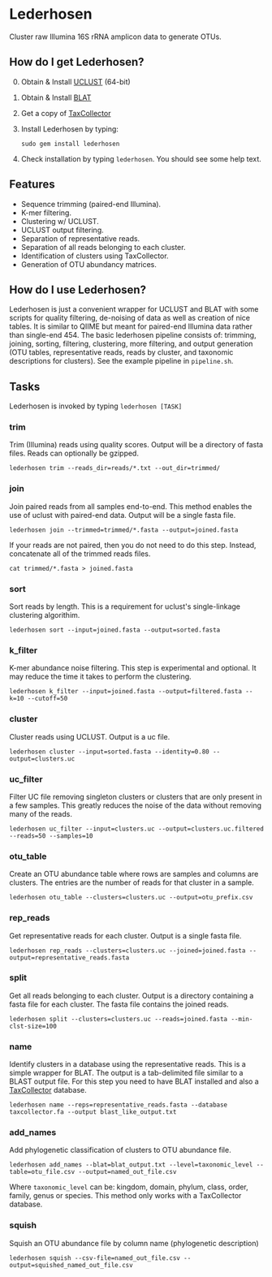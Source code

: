 # Lederhosen

Cluster raw Illumina 16S rRNA amplicon data to generate OTUs.

## How do I get Lederhosen?

0. Obtain & Install [UCLUST](http://www.drive5.com/) (64-bit)
1. Obtain & Install [BLAT](http://genome.ucsc.edu/FAQ/FAQblat.html#blat3)
2. Get a copy of [TaxCollector](http://github.com/audy/taxcollector)
3. Install Lederhosen by typing:

    `sudo gem install lederhosen`
4. Check installation by typing `lederhosen`. You should see some help text.

## Features

- Sequence trimming (paired-end Illumina).
- K-mer filtering.
- Clustering w/ UCLUST.
- UCLUST output filtering.
- Separation of representative reads.
- Separation of all reads belonging to each cluster.
- Identification of clusters using TaxCollector.
- Generation of OTU abundancy matrices.

## How do I use Lederhosen?

Lederhosen is just a convenient wrapper for UCLUST and BLAT with some scripts for quality filtering, de-noising of data as well as creation of nice tables. It is similar to QIIME but meant for paired-end Illumina data rather than single-end 454. The basic lederhosen pipeline consists of: trimming, joining, sorting, filtering, clustering, more filtering, and output generation (OTU tables, representative reads, reads by cluster, and taxonomic descriptions for clusters). See the example pipeline in `pipeline.sh`.

## Tasks

Lederhosen is invoked by typing `lederhosen [TASK]`

### trim

Trim (Illumina) reads using quality scores. Output will be a directory of fasta files. Reads can optionally be gzipped.

    lederhosen trim --reads_dir=reads/*.txt --out_dir=trimmed/

### join

Join paired reads from all samples end-to-end. This method enables the use of uclust with paired-end data. Output will be a single fasta file.

    lederhosen join --trimmed=trimmed/*.fasta --output=joined.fasta

If your reads are not paired, then you do not need to do this step. Instead, concatenate all of the trimmed reads files.

    cat trimmed/*.fasta > joined.fasta

### sort

Sort reads by length. This is a requirement for uclust's single-linkage clustering algorithim.

    lederhosen sort --input=joined.fasta --output=sorted.fasta

### k_filter

K-mer abundance noise filtering. This step is experimental and optional. It may reduce the time it takes to perform the clustering.

    lederhosen k_filter --input=joined.fasta --output=filtered.fasta --k=10 --cutoff=50

### cluster

Cluster reads using UCLUST. Output is a uc file.

    lederhosen cluster --input=sorted.fasta --identity=0.80 --output=clusters.uc

### uc_filter

Filter UC file removing singleton clusters or clusters that are only present in a few samples. This greatly reduces the noise of the data without removing many of the reads.

    lederhosen uc_filter --input=clusters.uc --output=clusters.uc.filtered --reads=50 --samples=10

### otu_table

Create an OTU abundance table where rows are samples and columns are clusters. The entries are the number of reads for that cluster in a sample.

    lederhosen otu_table --clusters=clusters.uc --output=otu_prefix.csv

### rep_reads

Get representative reads for each cluster. Output is a single fasta file.

    lederhosen rep_reads --clusters=clusters.uc --joined=joined.fasta --output=representative_reads.fasta

### split

Get all reads belonging to each cluster. Output is a directory containing a fasta file for each cluster. The fasta file contains the joined reads.

    lederhosen split --clusters=clusters.uc --reads=joined.fasta --min-clst-size=100

### name

Identify clusters in a database using the representative reads. This is a simple wrapper for BLAT. The output is a tab-delimited file similar to a BLAST output file. For this step you need to have BLAT installed and also a [TaxCollector](http://github.com/audy/taxcollector) database.

    lederhosen name --reps=representative_reads.fasta --database taxcollector.fa --output blast_like_output.txt

### add_names

Add phylogenetic classification of clusters to OTU abundance file.

	lederhosen add_names --blat=blat_output.txt --level=taxonomic_level --table=otu_file.csv --output=named_out_file.csv

Where `taxonomic_level` can be: kingdom, domain, phylum, class, order, family, genus or species. This method only works with a TaxCollector database.

### squish

Squish an OTU abundance file by column name (phylogenetic description)

	lederhosen squish --csv-file=named_out_file.csv --output=squished_named_out_file.csv
